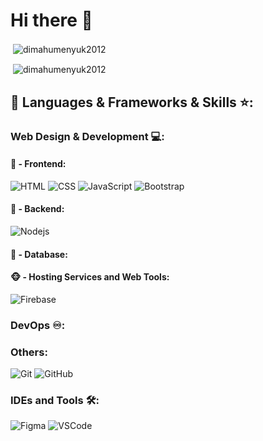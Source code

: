 # Hi there 🤘

<p>&nbsp;<img align="center" src="https://github-readme-stats.zohan.tech/api?username=dimahumenyuk2012&show_icons=true&locale=en&theme=tokyonight" alt="dimahumenyuk2012" /></p>

<p>&nbsp;<img align="center" src="https://camo.githubusercontent.com/926509f9db75d70e55ed68e1f18a834d346dcc44be5325d751bade15b26b7dde/68747470733a2f2f6769746875622d726561646d652d73746174732e76657263656c2e6170702f6170692f746f702d6c616e67732f3f757365726e616d653d64696d6168756d656e79756b32303132267468656d653d6461726b26686964655f626f726465723d66616c736526696e636c7564655f616c6c5f636f6d6d6974733d66616c736526636f756e745f707269766174653d66616c7365266c61796f75743d636f6d70616374" alt="dimahumenyuk2012" /></p>

## 🔨 Languages & Frameworks & Skills ⭐️:

### Web Design & Development 💻:
#### 🙈 - Frontend:
![HTML](https://img.shields.io/badge/-HTML5-E34F26?style=for-the-badge&logo=html&logoColor=white)
![CSS](https://img.shields.io/badge/-CSS3-1572B6?style=for-the-badge&logo=css3)
![JavaScript](https://img.shields.io/badge/JavaScript-F7DF1E.svg?style=for-the-badge&logo=javascript&logoColor=white)
![Bootstrap](https://img.shields.io/badge/-Bootstrap-563D7C?style=for-the-badge&logo=bootstrap&logoColor=white)

#### 🙉 - Backend:
![Nodejs](https://img.shields.io/badge/Node.js-43853D.svg?style=for-the-badge&logo=node.js&logoColor=white)

#### 🙊 - Database:

#### 🐵 - Hosting Services and Web Tools:
![Firebase](https://img.shields.io/badge/Firebase-039BE5?style=for-the-badge&logo=Firebase&logoColor=white)

### DevOps ♾️:

### Others:
![Git](https://img.shields.io/badge/GIT-E44C30?style=for-the-badge&logo=git&logoColor=white)
![GitHub](https://camo.githubusercontent.com/3e2b56589a997654d489cca5b39287a1442e34f233eb5e10a578ca21625d6d77/68747470733a2f2f696d672e736869656c64732e696f2f62616467652f4769744875622d2532333132313031312e7376673f7374796c653d666f722d7468652d6261646765266c6f676f3d676974687562266c6f676f436f6c6f723d7768697465)
### IDEs and Tools 🛠:
![Figma](https://img.shields.io/badge/Figma-F24E1E?style=for-the-badge&logo=figma&logoColor=white)
![VSCode](https://img.shields.io/badge/Visual_Studio_Code-0078D4?style=for-the-badge&logo=visual%20studio%20code&logoColor=white)
